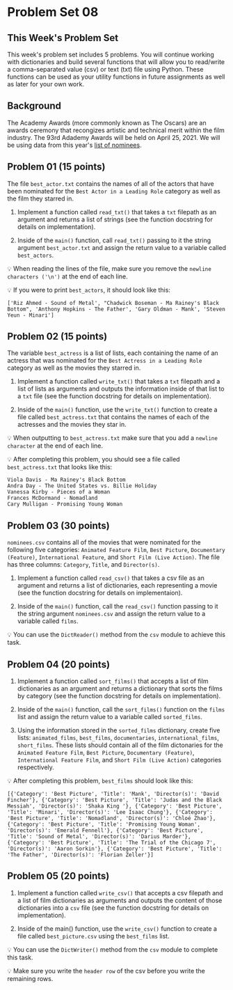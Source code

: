 # Problem Set 08

## This Week's Problem Set

This week's problem set includes 5 problems. You will continue working with dictionaries and build several functions that will allow you to read/write a comma-separated value (csv) or text (txt) file using Python. These functions can be used as your utility functions in future assignments as well as later for your own work.

## Background

The Academy Awards (more commonly known as The Oscars) are an awards ceremony that recongizes artistic and technical merit within the film industry. The 93rd Adademy Awards will be held on April 25, 2021. We will be using data from this year's [list of nominees](https://www.oscars.org/oscars/ceremonies/2021).

## Problem 01 (15 points)

The file `best_actor.txt` contains the names of all of the actors that have been nominated for the `Best Actor in a Leading Role` category as well as the film they starred in.

1. Implement a function called `read_txt()` that takes a `txt` filepath as an argument and returns a list of strings (see the function docstring for details on implementation).

2. Inside of the `main()` function, call `read_txt()` passing to it the string argument `best_actor.txt` and assign the return value to a variable called `best_actors`.

:bulb: When reading the lines of the file, make sure you remove the `newline characters ('\n')` at the end of each line.

:bulb: If you were to print `best_actors`, it should look like this:
```console
['Riz Ahmed - Sound of Metal', "Chadwick Boseman - Ma Rainey's Black Bottom", 'Anthony Hopkins - The Father', 'Gary Oldman - Mank', 'Steven Yeun - Minari']
```

## Problem 02 (15 points)

The variable `best_actress` is a list of lists, each containing the name of an actress that was nominated for the `Best Actress in a Leading Role` category as well as the movies they starred in.

1. Implement a function called `write_txt()` that takes a `txt` filepath and a list of lists as arguments and outputs the information inside of that list to a `txt` file (see the function docstring for details on implementation).

2. Inside of the `main()` function, use the `write_txt()` function to create a file called `best_actress.txt` that contains the names of each of the actresses and the movies they star in.

:bulb: When outputting to `best_actress.txt` make sure that you add a `newline character` at the end of each line.

:bulb: After completing this problem, you should see a file called `best_actress.txt` that looks like this:
```
Viola Davis - Ma Rainey's Black Bottom
Andra Day - The United States vs. Billie Holiday
Vanessa Kirby - Pieces of a Woman
Frances McDormand - Nomadland
Cary Mulligan - Promising Young Woman
```

## Problem 03 (30 points)

`nominees.csv` contains all of the movies that were nominated for the following five categories: `Animated Feature Film`, `Best Picture`, `Documentary (Feature)`, `International Feature`, and `Short Film (Live Action)`. The file has three columns: `Category`, `Title`, and `Director(s)`.

1. Implement a function called `read_csv()` that takes a csv file as an argument and returns a list of dictionaries, each representing a movie (see the function docstring for details on implementaion).

2. Inside of the `main()` function, call the `read_csv()` function passing to it the string argument `nominees.csv` and assign the return value to a variable called `films`.

:bulb: You can use the `DictReader()` method from the `csv` module to achieve this task.

## Problem 04 (20 points)

1. Implement a function called `sort_films()` that accepts a list of film dictionaries as an argument and returns a dictionary that sorts the films by category (see the function docstring for details on implementation).

2. Inside of the `main()` function, call the `sort_films()` function on the `films` list and assign the return value to a variable called `sorted_films`.

3. Using the information stored in the `sorted_films` dictionary, create five lists: `animated_films`, `best_films`, `documentaries`, `international_films`, `short_films`. These lists should contain all of the film dictonaries for the `Animated Feature Film`, `Best Picture`, `Documentary (Feature)`, `International Feature Film`, and `Short Film (Live Action)` categories respectively.

:bulb: After completing this problem, `best_films` should look like this:
```console
[{'Category': 'Best Picture', 'Title': 'Mank', 'Director(s)': 'David Fincher'}, {'Category': 'Best Picture', 'Title': 'Judas and the Black Messiah', 'Director(s)': 'Shaka King '}, {'Category': 'Best Picture', 'Title': 'Minari', 'Director(s)': 'Lee Isaac Chung'}, {'Category': 'Best Picture', 'Title': 'Nomadland', 'Director(s)': 'Chloé Zhao'}, {'Category': 'Best Picture', 'Title': 'Promising Young Woman', 'Director(s)': 'Emerald Fennell'}, {'Category': 'Best Picture', 'Title': 'Sound of Metal', 'Director(s)': 'Darius Marder'}, {'Category': 'Best Picture', 'Title': 'The Trial of the Chicago 7', 'Director(s)': 'Aaron Sorkin'}, {'Category': 'Best Picture', 'Title': 'The Father', 'Director(s)': 'Florian Zeller'}]
```

## Problem 05 (20 points)

1. Implement a function called `write_csv()` that accepts a csv filepath and a list of film dictionaries as arguments and outputs the content of those dictionaries into a `csv` file (see the function docstring for details on implementation).

2. Inside of the main() function, use the `write_csv()` function to create a file called `best_picture.csv` using the `best_films` list.

:bulb: You can use the `DictWriter()` method from the `csv` module to complete this task.

:bulb: Make sure you write the `header row` of the csv before you write the remaining rows. 